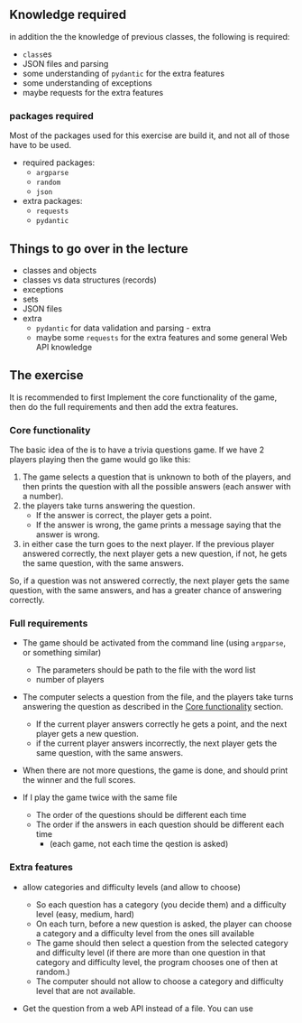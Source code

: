 ## Knowledge required
in addition the the knowledge of previous classes, the following is required:

- `class`es
- JSON files and parsing
- some understanding of `pydantic` for the extra features
- some understanding of exceptions
- maybe requests for the extra features

### packages required
Most of the packages used for this exercise are build it, and not all of those have to be used.

- required packages:
  - `argparse`
  - `random`
  - `json`
- extra packages:
  - `requests`
  - `pydantic`

## Things to go over in the lecture
- classes and objects
- classes vs data structures (records)
- exceptions
- sets
- JSON files
- extra
  - `pydantic` for data validation and parsing - extra
  - maybe some `requests` for the extra features and some general Web API knowledge

## The exercise

It is recommended to first Implement the core functionality of the game, then do the full requirements and then add the extra features.

### Core functionality

The basic idea of the is to have a trivia questions game. If we have 2 players playing then the game would go like this:

1. The game selects a question that is unknown to both of the players, and then prints the question with all the possible answers (each answer with a number).
2. the players take turns answering the question.
    - If the answer is correct, the player gets a point.
    - If the answer is wrong, the game prints a message saying that the answer is wrong.
3. in either case the turn goes to the next player. If the previous player answered correctly, the next player gets a new question, if not, he gets the same question, with the same answers.

So, if a question was not answered correctly, the next player gets the same question, with the same answers, and has a greater chance of answering correctly.

### Full requirements

- The game should be activated from the command line (using `argparse`, or something similar)
  - The parameters should be path to the file with the word list
  - number of players

- The computer selects a question from the file, and the players take turns answering the question as described in the [Core functionality](#core-functionality) section.
  - If the current player answers correctly he gets a point, and the next player gets a new question.
  - if the current player answers incorrectly, the next player gets the same question, with the same answers.
- When there are not more questions, the game is done, and should print the winner and the full scores.

- If I play the game twice with the same file
  - The order of the questions should be different each time
  - The order if the answers in each question should be different each time
    - (each game, not each time the qestion is asked)

### Extra features

- allow categories and difficulty levels (and allow to choose)
  - So each question has a category (you decide them) and a difficulty level (easy, medium, hard)
  - On each turn, before a new question is asked, the player can choose a category and a difficulty level from the ones sill available
  - The game should then select a question from the selected category and difficulty level (if there are more than one question in that category and difficulty level, the program chooses one of then at random.)
  - The computer should not allow to choose a category and difficulty level that are not available.


- Get the question from a web API instead of a file. You can use [](https://opentdb.com/)